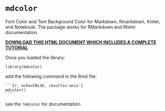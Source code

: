 # `mdcolor`

Font Color and Text Background Color for Markdown, Rmarkdown, Kniter, and Notebook. 
The package works for RMarkdown and Rhtml documentation. 

[**DOWNLOAD THIS HTML DOCUMENT WHICH INCLUDES A COMPLETE TUTORIAL**](https://raw.githubusercontent.com/haghish/mdcolor/master/Examples/Notebook.html)

Once you loaded the library: 

```{r, echo=FALSE, results='asis'}
library(mdcolor)
```

add the following command in the Rmd file:

~~~~
```{r, echo=FALSE, results='asis'}
mdcolor()
```
~~~~

see the `?mdcolor` for documentation
